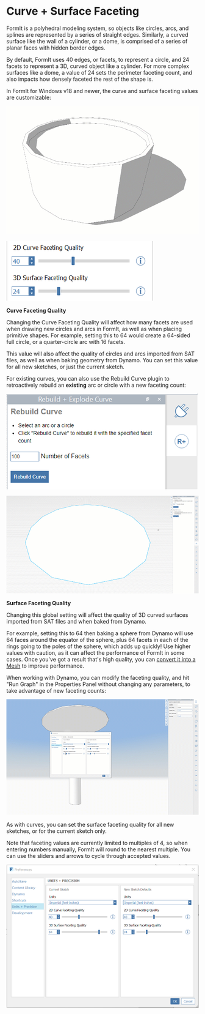 # Curve + Surface Faceting

FormIt is a polyhedral modeling system, so objects like circles, arcs, and splines are represented by a series of straight edges. Similarly, a curved surface like the wall of a cylinder, or a dome, is comprised of a series of planar faces with hidden border edges.

By default, FormIt uses 40 edges, or facets, to represent a circle, and 24 facets to represent a 3D, curved object like a cylinder. For more complex surfaces like a dome, a value of 24 sets the perimeter faceting count, and also impacts how densely faceted the rest of the shape is.

In FormIt for Windows v18 and newer, the curve and surface faceting values are customizable:

![](../.gitbook/assets/faceting_planter.gif)

![](../.gitbook/assets/faceting.png)

**Curve Faceting Quality**

Changing the Curve Faceting Quality will affect how many facets are used when drawing new circles and arcs in FormIt, as well as when placing primitive shapes. For example, setting this to 64 would create a 64-sided full circle, or a quarter-circle arc with 16 facets.

This value will also affect the quality of circles and arcs imported from SAT files, as well as when baking geometry from Dynamo. You can set this value for all new sketches, or just the current sketch.

For existing curves, you can also use the Rebuild Curve plugin to retroactively rebuild an **existing** arc or circle with a new faceting count:

![](../.gitbook/assets/rebuild-curve.png)

![](../.gitbook/assets/faceting_rebuild-curve.gif)

**Surface Faceting Quality**

Changing this global setting will affect the quality of 3D curved surfaces imported from SAT files and when baked from Dynamo. 

For example, setting this to 64 then baking a sphere from Dynamo will use 64 faces around the equator of the sphere, plus 64 facets in each of the rings going to the poles of the sphere, which adds up quickly! Use higher values with caution, as it can affect the performance of FormIt in some cases. Once you've got a result that's high quality, you can [convert it into a Mesh](meshes.md) to improve performance.

When working with Dynamo, you can modify the faceting quality, and hit "Run Graph" in the Properties Panel without changing any parameters, to take advantage of new faceting counts:

![](../.gitbook/assets/faceting_column.gif)

As with curves, you can set the surface faceting quality for all new sketches, or for the current sketch only. 

Note that faceting values are currently limited to multiples of 4, so when entering numbers manually, FormIt will round to the nearest multiple. You can use the sliders and arrows to cycle through accepted values.

![](../.gitbook/assets/units-+-precision.png)



